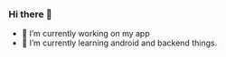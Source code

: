 ### Hi there 👋

<!--
**Dinesh882002/Dinesh882002** is a ✨ _special_ ✨ repository because its `README.md` (this file) appears on your GitHub profile.

Here are some ideas to get you started:-->

- 🔭 I’m currently working on my app
- 🌱 I’m currently learning android and backend things.


